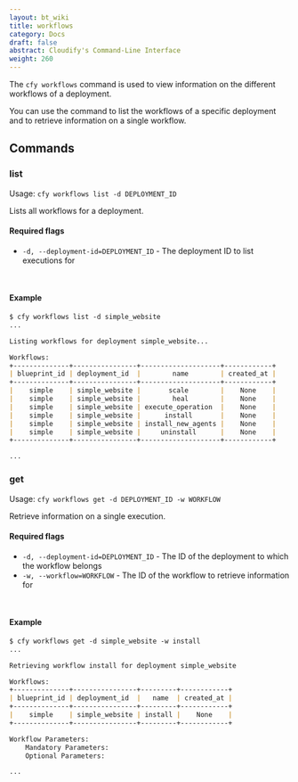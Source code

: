 ```yaml
---
layout: bt_wiki
title: workflows
category: Docs
draft: false
abstract: Cloudify's Command-Line Interface
weight: 260
---
```


The `cfy workflows` command is used to view information on the different workflows of a deployment.

You can use the command to list the workflows of a specific deployment and to retrieve information on a single workflow.


## Commands

### list

Usage: `cfy workflows list -d DEPLOYMENT_ID`

Lists all workflows for a deployment.

#### Required flags

* `-d, --deployment-id=DEPLOYMENT_ID` - The deployment ID to list executions for


&nbsp;
#### Example

```markdown
$ cfy workflows list -d simple_website
...

Listing workflows for deployment simple_website...

Workflows:
+--------------+----------------+--------------------+------------+
| blueprint_id | deployment_id  |        name        | created_at |
+--------------+----------------+--------------------+------------+
|    simple    | simple_website |       scale        |    None    |
|    simple    | simple_website |        heal        |    None    |
|    simple    | simple_website | execute_operation  |    None    |
|    simple    | simple_website |      install       |    None    |
|    simple    | simple_website | install_new_agents |    None    |
|    simple    | simple_website |     uninstall      |    None    |
+--------------+----------------+--------------------+------------+

...
```


### get

Usage: `cfy workflows get -d DEPLOYMENT_ID -w WORKFLOW`

Retrieve information on a single execution.

#### Required flags

*  `-d, --deployment-id=DEPLOYMENT_ID` - The ID of the deployment to which the workflow belongs
*  `-w, --workflow=WORKFLOW` - The ID of the workflow to retrieve information for


&nbsp;
#### Example

```markdown
$ cfy workflows get -d simple_website -w install
...

Retrieving workflow install for deployment simple_website

Workflows:
+--------------+----------------+---------+------------+
| blueprint_id | deployment_id  |   name  | created_at |
+--------------+----------------+---------+------------+
|    simple    | simple_website | install |    None    |
+--------------+----------------+---------+------------+

Workflow Parameters:
	Mandatory Parameters:
	Optional Parameters:

...
```